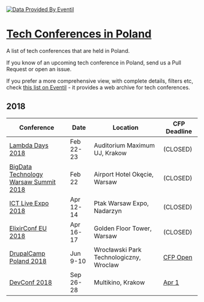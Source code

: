 

[![Data Provided By Eventil](https://img.shields.io/badge/Data%20provided%20by-Eventil-24292e.svg?style=for-the-badge&colorA=BFBFBF)](https://eventil.com/)

# [Tech Conferences in Poland](https://eventil.com/conferences/in/pl)

A list of tech conferences that are held in Poland. 

If you know of an upcoming tech conference in Poland, send us a Pull Request or open an issue.

If you prefer a more comprehensive view, with complete details, filters etc, check [this list on Eventil](https://eventil.com/conferences/in/pl) - it provides a web archive for tech conferences.

## 2018

| Conference | Date | Location | CFP Deadline |
|------------|------|----------|--------------|
| [Lambda Days 2018](https://eventil.com/events/lambda-days-2018) | Feb 22-23  | Auditorium Maximum UJ, Krakow | (CLOSED) |
| [BigData Technology Warsaw Summit 2018](https://eventil.com/events/bigdata-technology-warsaw-summit-2018) | Feb 22 | Airport Hotel Okęcie, Warsaw | (CLOSED) |
| [ICT Live Expo 2018](https://eventil.com/events/ict-live-expo-2018) | Apr 12-14  | Ptak Warsaw Expo, Nadarzyn | (CLOSED) |
| [ElixirConf EU 2018](https://eventil.com/events/elixirconf-eu-2018) | Apr 16-17  | Golden Floor Tower, Warsaw | (CLOSED) |
| [DrupalCamp Poland 2018](https://eventil.com/events/drupalcamp-poland-2018) | Jun 9-10  | Wrocławski Park Technologiczny, Wroclaw | [CFP Open](https://docs.google.com/forms/d/e/1FAIpQLSd-XOXq2KT1ab_316gbOEqgSTn-GUVNRjWnozT4B0OfUiKmog/viewform) |
| [DevConf 2018](https://eventil.com/events/devconf-2018) | Sep 26-28  | Multikino, Krakow | [Apr 1](https://www.papercall.io/devconf-2018) |

